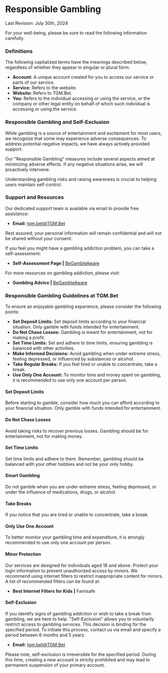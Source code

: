 # Responsible Gambling

Last Revision: July 30th, 2024&#x20;

For your well-being, please be sure to read the following information carefully.

### Definitions

The following capitalized terms have the meanings described below, regardless of whether they appear in singular or plural form:

* **Account:** A unique account created for you to access our service or parts of our service.&#x20;
* **Service:** Refers to the website.&#x20;
* **Website:** Refers to TGM.Bet.&#x20;
* **You:** Refers to the individual accessing or using the service, or the company or other legal entity on behalf of which such individual is accessing or using the service.

### Responsible Gambling and Self-Exclusion&#x20;

While gambling is a source of entertainment and excitement for most users, we recognize that some may experience adverse consequences. To address potential negative impacts, we have always actively provided support.&#x20;

Our "Responsible Gambling" measures include several aspects aimed at minimizing adverse effects. If any negative situations arise, we will proactively intervene.&#x20;

Understanding gambling risks and raising awareness is crucial to helping users maintain self-control.

### Support and Resources&#x20;

Our dedicated support team is available via email to provide free assistance:&#x20;

* **Email:** tgm.bet@TGM.Bet&#x20;

Rest assured, your personal information will remain confidential and will not be shared without your consent.&#x20;

If you feel you might have a gambling addiction problem, you can take a self-assessment:&#x20;

* **Self-Assessment Page |** [BeGambleAware](https://www.gambleaware.org/self-assessment-tool-entry)&#x20;

For more resources on gambling addiction, please visit:&#x20;

* **Gambling Advice |** [BeGambleAware](https://www.gambleaware.org/signs-of-gambling-harms)

### Responsible Gambling Guidelines at TGM.Bet

To ensure an enjoyable gambling experience, please consider the following points:&#x20;

* **Set Deposit Limits:** Set deposit limits according to your financial situation. Only gamble with funds intended for entertainment.&#x20;
* **Do Not Chase Losses:** Gambling is meant for entertainment, not for making a profit.&#x20;
* **Set Time Limits:** Set and adhere to time limits, ensuring gambling is balanced with other activities.&#x20;
* **Make Informed Decisions:** Avoid gambling when under extreme stress, feeling depressed, or influenced by substances or alcohol.&#x20;
* **Take Regular Breaks:** If you feel tired or unable to concentrate, take a break.&#x20;
* **Use Only One Account:** To monitor time and money spent on gambling, it is recommended to use only one account per person.

#### Set Deposit Limits&#x20;

Before starting to gamble, consider how much you can afford according to your financial situation. Only gamble with funds intended for entertainment.

#### Do Not Chase Losses&#x20;

Avoid taking risks to recover previous losses. Gambling should be for entertainment, not for making money.

#### Set Time Limits&#x20;

Set time limits and adhere to them. Remember, gambling should be balanced with your other hobbies and not be your only hobby.

#### Smart Gambling&#x20;

Do not gamble when you are under extreme stress, feeling depressed, or under the influence of medications, drugs, or alcohol.

#### Take Breaks&#x20;

If you notice that you are tired or unable to concentrate, take a break.

#### Only Use One Account&#x20;

To better monitor your gambling time and expenditure, it is strongly recommended to use only one account per person.

#### Minor Protection&#x20;

Our services are designed for individuals aged 18 and above. Protect your login information to prevent unauthorized access by minors. We recommend using internet filters to restrict inappropriate content for minors. A list of recommended filters can be found at:&#x20;

* **Best Internet Filters for Kids |** Famisafe

#### Self-Exclusion&#x20;

If you identify signs of gambling addiction or wish to take a break from gambling, we are here to help. "Self-Exclusion" allows you to voluntarily restrict access to gambling services. This decision is binding for the specified period. To initiate this process, contact us via email and specify a period between 6 months and 5 years:&#x20;

* **Email:** tgm.bet@TGM.Bet&#x20;

Please note, self-exclusion is irreversible for the specified period. During this time, creating a new account is strictly prohibited and may lead to permanent suspension of your primary account.
